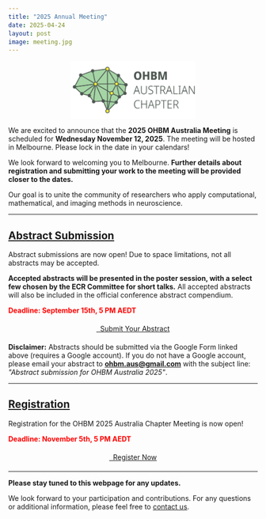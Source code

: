 ```yaml
---
title: "2025 Annual Meeting"
date: 2025-04-24
layout: post
image: meeting.jpg
---
```


<img src="/img/logo_text.png" alt="Annual Meeting" style="display: block; margin: 0 auto; width: 50%; height: auto;">

We are excited to announce that the **2025 OHBM Australia Meeting** is scheduled for **Wednesday November 12, 2025**. The meeting will be hosted in Melbourne. Please lock in the date in your calendars!

We look forward to welcoming you to Melbourne. **Further details about registration and submitting your work to the meeting will be provided closer to the dates.**

Our goal is to unite the community of researchers who apply computational, mathematical, and imaging methods in neuroscience.

<hr>


## [**Abstract Submission**](https://docs.google.com/forms/d/e/1FAIpQLSdszArExvkNl095vvFTJ_vRWdGxeN3X-LP3dPMTAoCAEvHF_Q/viewform?usp=sharing&ouid=105443068307516321703)

Abstract submissions are now open! Due to space limitations, not all abstracts may be accepted.  

**Accepted abstracts will be presented in the poster session, with a select few chosen by the ECR Committee for short talks.** All accepted abstracts will also be included in the official conference abstract compendium.  

<span style="color: red; font-weight: bold;">Deadline: September 15th, 5 PM AEDT</span>  

<div style="text-align: center; margin: 20px;">
    <a href="https://docs.google.com/forms/d/e/1FAIpQLSdszArExvkNl095vvFTJ_vRWdGxeN3X-LP3dPMTAoCAEvHF_Q/viewform?usp=sharing&ouid=105443068307516321703" target="_blank" class="btn btn-primary btn-xl page-scroll">
        <i class="fa-solid fa-arrow-pointer"></i>
        &nbsp; Submit Your Abstract
    </a>
</div>

**Disclaimer:** Abstracts should be submitted via the Google Form linked above (requires a Google account). If you do not have a Google account, please email your abstract to **ohbm.aus@gmail.com** with the subject line: *"Abstract submission for OHBM Australia 2025"*.


---

## [**Registration**](https://ecommerce.unimelb.edu.au/ohbm-2025-australia-chapter-meeting-registration)

Registration for the OHBM 2025 Australia Chapter Meeting is now open!  

<span style="color: red; font-weight: bold;">Deadline: November 5th, 5 PM AEDT</span>  

<div style="text-align: center; margin: 20px;">
    <a href="https://ecommerce.unimelb.edu.au/ohbm-2025-australia-chapter-meeting-registration" target="_blank" class="btn btn-primary btn-xl page-scroll">
        <i class="fa-solid fa-arrow-pointer"></i>
        &nbsp; Register Now
    </a>
</div>


<hr>

**Please stay tuned to this webpage for any updates.**

We look forward to your participation and contributions. For any questions or additional information, please feel free to [contact us](mailto:ohbm.aus@gmail.com).
